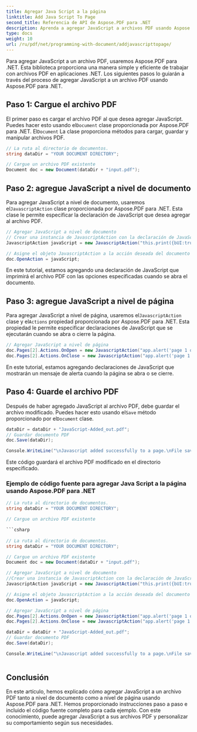 ```yaml
---
title: Agregar Java Script a la página
linktitle: Add Java Script To Page
second_title: Referencia de API de Aspose.PDF para .NET
description: Aprenda a agregar JavaScript a archivos PDF usando Aspose.PDF para .NET. Guía paso a paso con tutoriales de código para secuencias de comandos a nivel de documentos y páginas.
type: docs
weight: 10
url: /ru/pdf/net/programming-with-document/addjavascripttopage/
---
```


Para agregar JavaScript a un archivo PDF, usaremos Aspose.PDF para .NET. Esta biblioteca proporciona una manera simple y eficiente de trabajar con archivos PDF en aplicaciones .NET. Los siguientes pasos lo guiarán a través del proceso de agregar JavaScript a un archivo PDF usando Aspose.PDF para .NET.

## Paso 1: Cargue el archivo PDF

 El primer paso es cargar el archivo PDF al que desea agregar JavaScript. Puedes hacer esto usando el`Document` clase proporcionada por Aspose.PDF para .NET. El`Document` La clase proporciona métodos para cargar, guardar y manipular archivos PDF.

```csharp
// La ruta al directorio de documentos.
string dataDir = "YOUR DOCUMENT DIRECTORY";

// Cargue un archivo PDF existente
Document doc = new Document(dataDir + "input.pdf");
```

## Paso 2: agregue JavaScript a nivel de documento

 Para agregar JavaScript a nivel de documento, usaremos el`JavascriptAction` clase proporcionada por Aspose.PDF para .NET. Esta clase le permite especificar la declaración de JavaScript que desea agregar al archivo PDF.

```csharp
// Agregar JavaScript a nivel de documento
// Crear una instancia de JavascriptAction con la declaración de JavaScript deseada
JavascriptAction javaScript = new JavascriptAction("this.print({bUI:true,bSilent:false,bShrinkToFit:true});");

// Asigne el objeto JavascriptAction a la acción deseada del documento
doc.OpenAction = javaScript;
```

En este tutorial, estamos agregando una declaración de JavaScript que imprimirá el archivo PDF con las opciones especificadas cuando se abra el documento.

## Paso 3: agregue JavaScript a nivel de página

 Para agregar JavaScript a nivel de página, usaremos el`JavascriptAction` clase y el`Actions` propiedad proporcionada por Aspose.PDF para .NET. Esta propiedad le permite especificar declaraciones de JavaScript que se ejecutarán cuando se abra o cierre la página.

```csharp
// Agregar JavaScript a nivel de página
doc.Pages[2].Actions.OnOpen = new JavascriptAction("app.alert('page 1 opened')");
doc.Pages[2].Actions.OnClose = new JavascriptAction("app.alert('page 1 closed')");
```

En este tutorial, estamos agregando declaraciones de JavaScript que mostrarán un mensaje de alerta cuando la página se abra o se cierre.

## Paso 4: Guarde el archivo PDF

 Después de haber agregado JavaScript al archivo PDF, debe guardar el archivo modificado. Puedes hacer esto usando el`Save` método proporcionado por el`Document` clase.

```csharp
dataDir = dataDir + "JavaScript-Added_out.pdf";
// Guardar documento PDF
doc.Save(dataDir);

Console.WriteLine("\nJavascript added successfully to a page.\nFile saved at " + dataDir);
```

Este código guardará el archivo PDF modificado en el directorio especificado.

### Ejemplo de código fuente para agregar Java Script a la página usando Aspose.PDF para .NET

```csharp
// La ruta al directorio de documentos.
string dataDir = "YOUR DOCUMENT DIRECTORY";

// Cargue un archivo PDF existente

```csharp
            
// La ruta al directorio de documentos.
string dataDir = "YOUR DOCUMENT DIRECTORY";

// Cargue un archivo PDF existente
Document doc = new Document(dataDir + "input.pdf");

// Agregar JavaScript a nivel de documento
//Crear una instancia de JavascriptAction con la declaración de JavaScript deseada
JavascriptAction javaScript = new JavascriptAction("this.print({bUI:true,bSilent:false,bShrinkToFit:true});");

// Asigne el objeto JavascriptAction a la acción deseada del documento
doc.OpenAction = javaScript;

// Agregar JavaScript a nivel de página
doc.Pages[2].Actions.OnOpen = new JavascriptAction("app.alert('page 1 opened')");
doc.Pages[2].Actions.OnClose = new JavascriptAction("app.alert('page 1 closed')");

dataDir = dataDir + "JavaScript-Added_out.pdf";
// Guardar documento PDF
doc.Save(dataDir);

Console.WriteLine("\nJavascript added successfully to a page.\nFile saved at " + dataDir);
        
```

## Conclusión

En este artículo, hemos explicado cómo agregar JavaScript a un archivo PDF tanto a nivel de documento como a nivel de página usando Aspose.PDF para .NET. Hemos proporcionado instrucciones paso a paso e incluido el código fuente completo para cada ejemplo. Con este conocimiento, puede agregar JavaScript a sus archivos PDF y personalizar su comportamiento según sus necesidades.



